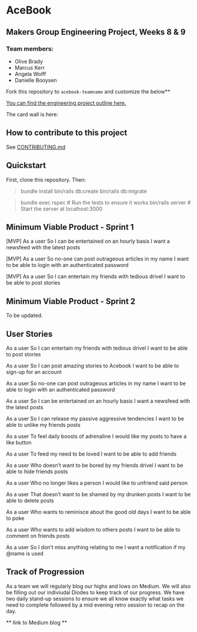 # AceBook

## Makers Group Engineering Project, Weeks 8 & 9

### Team members:
- Olive Brady  
- Marcus Kerr  
- Angela Wolff  
- Danielle Booysen  

Fork this repository to `acebook-teamname` and customize
the below**

[You can find the engineering project outline here.](https://github.com/makersacademy/course/tree/master/engineering_projects/rails)

The card wall is here: <please update>

## How to contribute to this project
See [CONTRIBUTING.md](CONTRIBUTING.md)

## Quickstart

First, clone this repository. Then:

> bundle install
> bin/rails db:create
> bin/rails db:migrate

> bundle exec rspec # Run the tests to ensure it works
> bin/rails server # Start the server at localhost:3000

## Minimum Viable Product - Sprint 1

[MVP] As a user
So I can be entertained on an hourly basis
I want a newsfeed with the latest posts

[MVP] As a user
So no-one can post outrageous articles in my name
I want to be able to login with an authenticated password

[MVP] As a user
So I can entertain my friends with tedious drivel
I want to be able to post stories

## Minimum Viable Product - Sprint 2

To be updated. 

## User Stories 

As a user
So I can entertain my friends with tedious drivel
I want to be able to post stories

As a user 
So I can post amazing stories to Acebook
I want to be able to sign-up for an account

As a user
So no-one can post outrageous articles in my name
I want to be able to login with an authenticated password

As a user
So I can be entertained on an hourly basis
I want a newsfeed with the latest posts

As a user 
So I can release my passive aggressive tendencies
I want to be able to unlike my friends posts

As a user
To feel daily boosts of adrenaline
I would like my posts to have a like button

As a user
To feed my need to be loved
I want to be able to add friends

As a user
Who doesn’t want to be bored by my friends drivel
I want to be able to hide friends posts

As a user 
Who no longer likes a person
I would like to unfriend said person

As a user
That doesn’t want to be shamed by my drunken posts
I want to be able to delete posts

As a user
Who wants to reminisce about the good old days
I want to be able to poke

As a user
Who wants to add wisdom to others posts
I want to be able to comment on friends posts

As a user
So I don’t miss anything relating to me
I want a notification if my @name is used

## Track of Progression

As a team we will regularly blog our highs and lows on Medium. We will also be filling out our indiviudal Diodes to keep track of our progress. We have two daily stand-up sessions to ensure we all know exactly what tasks we need to complete followed by a mid evening retro session to recap on the day. 

** link to Medium blog **

